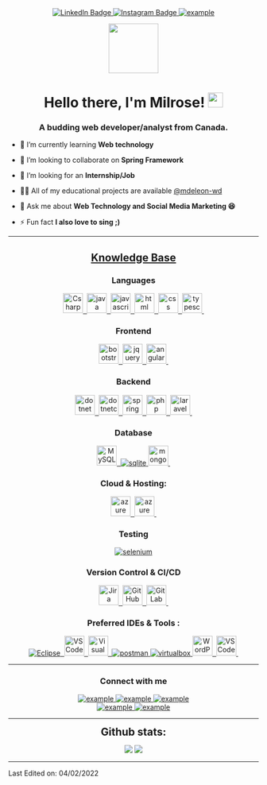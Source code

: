 

<div id="header" align="center">
    <div id="badges" >
    <a href="https://www.linkedin.com/in/milrose-d-062869197/">
      <img src="https://img.shields.io/badge/LinkedIn-blue?style=for-the-badge&logo=linkedin&logoColor=white" alt="LinkedIn Badge"/>
    </a>
    <a href="https://www.instagram.com/milrosejourney/">
      <img src="https://img.shields.io/badge/Instagram-red?style=for-the-badge&logo=instagram" alt="Instagram Badge"/>
    </a>
    <a href="https://twitter.com/iamesorlim" target="_blank">
      <img src="https://img.shields.io/badge/Twitter-1DA1F2.svg?style=for-the-badge&logo=twitter&logoColor=white" alt="example"/>
    </a>
    
  </div>
</div>
<p align="center">
   <img src="https://media.giphy.com/media/gUMwdDdaZzkHhJOlNj/giphy.gif" width="100"/>
</p>

<h1 align="center">Hello there, I'm Milrose! <img width="30px" src="https://raw.githubusercontent.com/iampavangandhi/iampavangandhi/master/gifs/Hi.gif"></h1>
<h3 font-size="20" align="center">A budding web developer/analyst from Canada.</h3>


- 🌱 I’m currently learning **Web technology** 

- 👯 I’m looking to collaborate on **Spring Framework**

- 🤝 I’m looking for an **Internship/Job**

- 👨‍💻 All of my educational projects are available [@mdeleon-wd](github.com/mdeleon-wd)

- 💬 Ask me about **Web Technology and Social Media Marketing 😆**

- ⚡ Fun fact **I also love to sing ;)**

---

<h2 align="center"><u><b>Knowledge Base</b></u></h2>
<h3 align="center">Languages</h3>
<p align="center">
  <a href="https://www.cprogramming.com/" target="_blank"> 
   <img src="https://github.com/mdleon-wd/devicon/blob/master/icons/csharp/csharp-original.svg" title="Csharp"  alt="Csharp" width="40" height="40"/>&nbsp;
  </a>
  <a href="https://www.java.com" target="_blank"> 
    <img src="https://github.com/mdleon-wd/devicon/blob/master/icons/java/java-original.svg" title="Java" alt="java" width="40" height="40"/>&nbsp;
  </a>
  <a href="https://developer.mozilla.org/en-US/docs/Web/JavaScript" target="_blank"> 
    <img src="https://github.com/mdleon-wd/devicon/blob/master/icons/javascript/javascript-original.svg" title="Java" alt="javascript" width="40" height="40"/>&nbsp;
  </a>
  <a href="https://www.w3.org/html/" target="_blank"> 
    <img src="https://github.com/mdleon-wd/devicon/blob/master/icons/html5/html5-original.svg" title="Html5" alt="html" width="40" height="40"/>&nbsp;
  </a>
  <a href="https://www.w3schools.com/css/" target="_blank">
    <img src="https://github.com/mdleon-wd/devicon/blob/master/icons/css3/css3-original.svg" title="CSS" alt="css" width="40" height="40"/>&nbsp;
  </a>
  <a href="https://www.typescriptlang.org/" target="_blank"> 
    <img src="https://github.com/mdleon-wd/devicon/blob/master/icons/typescript/typescript-original.svg" title="TypeScript" alt="typescript" width="40" height="40"/>&nbsp;
  </a>
</p>

<h3 align="center">Frontend</h3>
<p align="center">
   <a href="https://getbootstrap.com" target="_blank">
     <img src="https://github.com/mdleon-wd/devicon/blob/master/icons/bootstrap/bootstrap-original.svg" title="Bootstrap" alt="bootstrap" width="40" height="40"/>&nbsp;
  </a>
  <a href="https://jquery.com/" target="_blank">
     <img src="https://github.com/mdleon-wd/devicon/blob/master/icons/jquery/jquery-original-wordmark.svg" title="JQuery" alt="jquery" width="40" height="40"/>&nbsp;
  </a>
   <a href="https://angular.io" target="_blank">
    <img src="https://github.com/mdleon-wd/devicon/blob/master/icons/angularjs/angularjs-original.svg" title="Angular" alt="angular" width="40" height="40"/>&nbsp;
  </a>
</p>

<h3 align="center">Backend</h3>
<p align="center">
  <a href="https://dotnet.microsoft.com/en-us/learn/dotnet/what-is-dotnet/" target="_blank"> 
    <img src="https://github.com/mdleon-wd/devicon/blob/master/icons/dot-net/dot-net-original-wordmark.svg" title="dotnet"  alt="dotnet" width="40" height="40"/>&nbsp; 
  </a>
  <a href="https://dotnet.microsoft.com/en-us/learn/dotnet/what-is-dotnet/" target="_blank"> 
    <img src="https://github.com/mdleon-wd/devicon/blob/master/icons/dotnetcore/dotnetcore-original.svg" title="dotnetcore"  alt="dotnetcore" width="40" height="40"/>&nbsp; 
  </a>
  <a href="https://spring.io/" target="_blank"> 
    <img src="https://github.com/mdleon-wd/devicon/blob/master/icons/spring/spring-original.svg" title="Spring"  alt="spring" width="40" height="40"/>&nbsp; 
  </a>
  <a href="https://php.net/" target="_blank"> 
    <img src="https://github.com/mdleon-wd/devicon/blob/master/icons/php/php-original.svg" title="PHP" alt="php" width="40" height="40"/>&nbsp;
  </a>
  <a href="https://laravel.com/" target="_blank"> 
     <img src="https://github.com/mdleon-wd/devicon/blob/master/icons/laravel/laravel-plain-wordmark.svg" title="Laravel" alt="laravel" width="40" height="40"/>&nbsp;
  </a>
</p>

<h3 align="center">Database</h3>
<p align="center">
  <a href="https://www.mysql.com/" target="_blank"> 
    <img src="https://github.com/mdleon-wd/devicon/blob/master/icons/mysql/mysql-original.svg" title="MySQL"  alt="MySQL" width="40" height="40"/>&nbsp;
  </a>
  <a href="https://www.sqlite.org/" target="_blank"> 
    <img src="https://img.shields.io/badge/sqlite-003B57.svg?style=for-the-badge&logo=sqlite&logoColor=white"
      alt="sqlite"/> 
  </a>
  <a href="https://www.mongodb.com/" target="_blank"> 
     <img src="https://github.com/mdleon-wd/devicon/blob/master/icons/mongodb/mongodb-plain-wordmark.svg" title="MongoDB"  alt="mongodb" width="40" height="40"/>&nbsp; 
  </a> 
</p>

<h3 align="center">Cloud & Hosting:</h3>
<p align="center">
  <a href="https://azure.microsoft.com/en-in/" target="_blank">
    <img src="https://github.com/mdleon-wd/devicon/blob/master/icons/azure/azure-original.svg" title="Azure"  alt="azure" width="40" height="40"/>&nbsp; 
  </a>
  <a href="https://aws.amazon.com/" target="_blank">
    <img src="https://github.com/mdleon-wd/devicon/blob/master/icons/amazonwebservices/amazonwebservices-original-wordmark.svg" title="Azure"  alt="azure" width="40" height="40"/>&nbsp; 
  </a>
</p>

<h3 align="center">Testing</h3>
<p align="center"> 
  <a href="https://www.soapui.org/" target="_blank"> 
    <img src="https://img.shields.io/badge/soapui-ffe135.svg?style=for-the-badge&logo=soapui&logoColor=white"
      alt="selenium" /> 
  </a> 
</p>

<h3 align="center">Version Control & CI/CD</h3>
<p align="center">
  <a href="https://www.atlassian.com/agile/tutorials" target="_blank">
     <img src="https://github.com/mdleon-wd/devicon/blob/master/icons/jira/jira-original.svg" title="Jira" **alt="jira" width="40" height="40"/>&nbsp
  </a>
  <a href="https://github.com/mdleon_wd" target="_blank">
   <img src="https://github.com/mdleon-wd/devicon/blob/master/icons/github/github-original.svg" title="GitHub" **alt="github" width="40" height="40"/>&nbsp
  </a>
  <a href="https://gitlab.com/milrosedl" target="_blank">
    <img src="https://github.com/mdleon-wd/devicon/blob/master/icons/gitlab/gitlab-original.svg" title="GitLab" **alt="gitlab" width="40" height="40"/>&nbsp
  </a>
</p>

<h3 align="center">Preferred IDEs  & Tools :</h3>
<p align="center"> 
  <a href="https://eclipse.org" target="_blank">
    <img src="https://img.shields.io/badge/eclipse-orange.svg?style=for-the-badge&logo=eclipse&logoColor=white" title="Eclipse" **alt="eclipse" />&nbsp
  </a>
  <a href="https://code.visualstudio.com/" target="_blank">
    <img src="https://github.com/mdleon-wd/devicon/blob/master/icons/vscode/vscode-original.svg" title="VS Code" **alt="vscode" width="40" height="40"/>&nbsp
  </a>
   <a href="https://code.visualstudio.com/" target="_blank">
    <img src="https://github.com/mdleon-wd/devicon/blob/master/icons/visualstudio/visualstudio-plain.svg" title="Visual Studio" **alt="visual studio" width="40"            height="40"/>&nbsp
  </a>
  <a href="https://postman.com" target="_blank"> 
    <img src="https://img.shields.io/badge/postman-FF6C37.svg?style=for-the-badge&logo=postman&logoColor=white" alt="postman"/>
  </a>
  <a href="https://www.virtualbox.org/" target="_blank">
    <img src="https://img.shields.io/badge/virtualbox-183A61.svg?style=for-the-badge&logo=virtualbox&logoColor=white"
      alt="virtualbox"/>
  </a>
  <a href="https://wordpress.com" target="_blank"> 
     <img src="https://github.com/mdleon-wd/devicon/blob/master/icons/wordpress/wordpress-original.svg" title="WordPress" **alt="wordpress" width="40" height="40"/>&nbsp
  </a>
  <a href="https://postman.com" target="_blank"> 
     <img src="https://github.com/mdleon-wd/devicon/blob/master/icons/vscode/vscode-original.svg" title="VS Code" **alt="vscode" width="40" height="40"/>&nbsp
  </a>
</p>

----

<h3 align="center">Connect with me</h3>

<div style="margin-top:10px" align="center">
  <div>
    <a  href="https://dev.to/example" target="_blank">
      <img src="https://img.shields.io/badge/DEV.to-0A0A0A.svg?style=for-the-badge&logo=devdotto&logoColor=white" alt="example"/>
    </a>
    <a href="https://medium.com/@example" target="_blank">
      <img src="https://img.shields.io/badge/medium-000000.svg?style=for-the-badge&logo=medium&logoColor=white" alt="example"/>
    </a>
    <a href="https://codepen.io/@example" target="_blank">
      <img src="https://img.shields.io/badge/Codepen-000000.svg?style=for-the-badge&logo=codepen&logoColor=white" alt="example"/>
    </a>
  </div>
  <div>
    <a  href="https://www.linkedin.com/in/milrose-d-062869197/" target="_blank">
      <img src="https://img.shields.io/badge/Linked%20In-0A66C2.svg?style=for-the-badge&logo=linkedin&logoColor=white" alt="example"/>
    </a>
    <a href="https://twitter.com/iamesorlim" target="_blank">
      <img src="https://img.shields.io/badge/Twitter-1DA1F2.svg?style=for-the-badge&logo=twitter&logoColor=white" alt="example"/>
    </a>
  </div>
</div>

----

<div align="center">
<h2 align="center" style="margin: 5px 10px;">Github stats:</h2> 

[![](https://github-readme-stats.vercel.app/api?username=mdleon-wd&show_icons=true&theme=calm&hide_border=true&locale=en)](https://github.com/mdleon-wd)
[![](https://github-readme-streak-stats.herokuapp.com/?user=mdleon-wd&theme=calm&hide_border=true)](https://github.com/mdleon-wd)
</div>

------

Last Edited on: 04/02/2022


